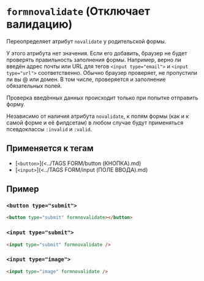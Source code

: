# `formnovalidate` (Отключает валидацию)

Переопределяет атрибут `novalidate` у родительской формы.

У этого атрибута нет значения. Если его добавить, браузер не будет проверять правильность заполнения формы. Например, верно ли введён адрес почты или URL для тегов `<input type="email">` и `<input type="url">` соответственно. Обычно браузер проверяет, не пропустили ли вы @ или домен. В том числе, проверяется и заполнение обязательных полей.

Проверка введённых данных происходит только при попытке отправить форму.

Независимо от наличия атрибута `novalidate`, к полям формы (как и к самой форме и её филдсетам) в любом случае будут применяться псевдоклассы `:invalid` и `:valid`.

## Применяется к тегам

- [`<button>`](<../TAGS FORM/button (КНОПКА).md)
- [`<input>`](<../TAGS FORM/input (ПОЛЕ ВВОДА).md)

## Пример

### `<button type="submit">`

```html
<button type="submit" formnovalidate></button>
```

### `<input type="submit">`

```html
<input type="submit" formnovalidate />
```

### `<input type="image">`

```html
<input type="image" formnovalidate />
```

